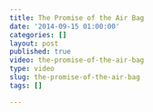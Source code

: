 ```yaml
---
title: The Promise of the Air Bag
date: '2014-09-15 01:00:00'
categories: []
layout: post
published: true
video: the-promise-of-the-air-bag
type: video
slug: the-promise-of-the-air-bag
tags: []

---
```

